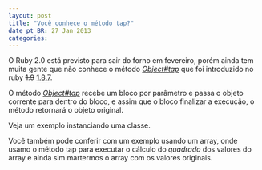 ```yaml
---
layout: post
title: "Você conhece o método tap?"
date_pt_BR: 27 Jan 2013
categories:
---
```


O Ruby 2.0 está previsto para sair do forno em fevereiro, porém ainda tem muita gente que não conhece o método _[Object#tap][tap]_ que foi introduzido no ruby 
<strike>1.9</strike> [1.8.7](http://apidock.com/ruby/v1_8_7_72/Object/tap).

O método _[Object#tap][tap]_ recebe um bloco por parâmetro e passa o objeto corrente para dentro do bloco, e assim que o bloco finalizar a execução, o método retornará o objeto original.

Veja um exemplo instanciando uma classe.

<script src="https://gist.github.com/4650576.js"></script>

Você também pode conferir com um exemplo usando um array, onde usamo o método tap para executar o cálculo do _quadrado_ dos valores do array e ainda sim martermos o array com os valores originais.

<script src="https://gist.github.com/4650596.js"></script>


[tap]: http://ruby-doc.org/core-1.9.3/Object.html#method-i-tap